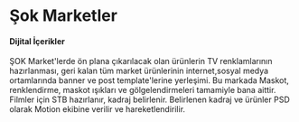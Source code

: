 # Şok Marketler
#### Dijital İçerikler
ŞOK Market'lerde ön plana çıkarılacak olan ürünlerin TV renklamlarının hazırlanması, geri kalan tüm market ürünlerinin internet,sosyal medya ortamlarında banner ve post template'lerine yerleşimi. Bu markada Maskot, renklendirme, maskot ışıkları ve gölgelendirmeleri tamamiyle bana aittir. Filmler için STB hazırlanır, kadraj belirlenir. Belirlenen kadraj ve ürünler PSD olarak Motion ekibine verilir ve hareketlendirilir.
